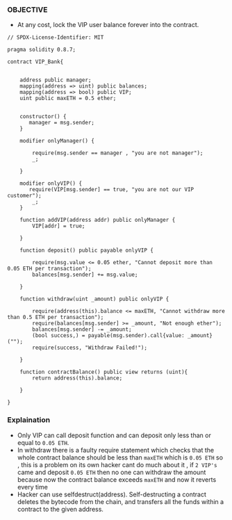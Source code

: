 ### OBJECTIVE 

- At any cost, lock the VIP user balance forever into the contract.


```solidity
// SPDX-License-Identifier: MIT

pragma solidity 0.8.7;

contract VIP_Bank{


    address public manager;
    mapping(address => uint) public balances;
    mapping(address => bool) public VIP;
    uint public maxETH = 0.5 ether;

  
    constructor() {
       manager = msg.sender;
    }

    modifier onlyManager() {

        require(msg.sender == manager , "you are not manager");
        _;

    } 

    modifier onlyVIP() {
       require(VIP[msg.sender] == true, "you are not our VIP customer");
        _;
    }

    function addVIP(address addr) public onlyManager {
        VIP[addr] = true;

    } 

    function deposit() public payable onlyVIP {
        
        require(msg.value <= 0.05 ether, "Cannot deposit more than 0.05 ETH per transaction");
        balances[msg.sender] += msg.value;

    }

    function withdraw(uint _amount) public onlyVIP {
       
        require(address(this).balance <= maxETH, "Cannot withdraw more than 0.5 ETH per transaction");
        require(balances[msg.sender] >= _amount, "Not enough ether");
        balances[msg.sender] -= _amount;
        (bool success,) = payable(msg.sender).call{value: _amount}("");
        require(success, "Withdraw Failed!");

    }

    function contractBalance() public view returns (uint){
        return address(this).balance;

    } 

}

```

### Explaination 

- Only VIP can call deposit function and can deposit only less than or equal to `0.05 ETH`. 
- In withdraw there is a faulty require statement which checks that the whole contract balance should be less than `maxETH` which is `0.05 ETH` so , this is a problem on its own hacker cant do much about it , if `2 VIP's` came and deposit `0.05 ETH` then no one can withdraw the amount because now the contract balance exceeds `maxETH` and now it reverts every time
- Hacker can use selfdestruct(address). Self-destructing a contract deletes the bytecode from the chain, and transfers all the funds within a contract to the given address.
